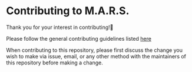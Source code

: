 # Contributing to M.A.R.S.

Thank you for your interest in contributing!🎉 

Please follow the general contributing guidelines listed [here](https://github.com/chaoss/governance/blob/master/CONTRIBUTING.md) 

When contributing to this repository, please first discuss the change you wish to make via issue, email, or any other method with the maintainers of this repository before making a change.

